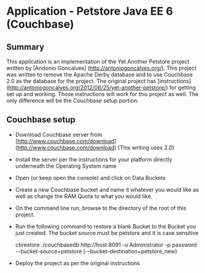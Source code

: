 # Application - Petstore Java EE 6 (Couchbase)

## Summary

This application is an implementation of the Yet Another Petstore project written by [Andonio Goncalves] (http://antoniogoncalves.org/). This project was written to remove the Apache Derby database and to use Couchbase 2.0 as the database for the project. The original project has [instructions] (http://antoniogoncalves.org/2012/06/25/yet-another-petstore/) for getting set up and working. Those instructions will work for this project as well. The only difference will be the Couchbase setup portion.

## Couchbase setup
* Download Couchbase server from [http://www.couchbase.com/download] (http://www.couchbase.com/download) (This writing uses 2.0)
* Install the server per the instructions for your platform directly underneath the Operating System name
* Open (or keep open the console) and click on Data Buckets
* Create a new Couchbase bucket and name it whatever you would like as well as change the RAM Quota to what you would like.
* On the command line run, browse to the directory of the root of this project.
* Run the following command to restore a blank Bucket to the Bucket you just created. The bucket source must be petstore and it is case sensitive
	
	cbrestore ./couchbasedb http://host:8091 -u Administrator -p password --bucket-source=petstore (--bucket-destination=petstore_new)
	
* Deploy the project as per the original instructions

